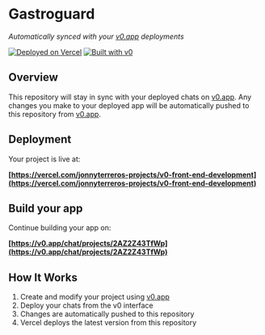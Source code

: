 # Gastroguard

*Automatically synced with your [v0.app](https://v0.app) deployments*

[![Deployed on Vercel](https://img.shields.io/badge/Deployed%20on-Vercel-black?style=for-the-badge&logo=vercel)](https://vercel.com/jonnyterreros-projects/v0-front-end-development)
[![Built with v0](https://img.shields.io/badge/Built%20with-v0.app-black?style=for-the-badge)](https://v0.app/chat/projects/2AZ2Z43TfWp)

## Overview

This repository will stay in sync with your deployed chats on [v0.app](https://v0.app).
Any changes you make to your deployed app will be automatically pushed to this repository from [v0.app](https://v0.app).

## Deployment

Your project is live at:

**[https://vercel.com/jonnyterreros-projects/v0-front-end-development](https://vercel.com/jonnyterreros-projects/v0-front-end-development)**

## Build your app

Continue building your app on:

**[https://v0.app/chat/projects/2AZ2Z43TfWp](https://v0.app/chat/projects/2AZ2Z43TfWp)**

## How It Works

1. Create and modify your project using [v0.app](https://v0.app)
2. Deploy your chats from the v0 interface
3. Changes are automatically pushed to this repository
4. Vercel deploys the latest version from this repository
